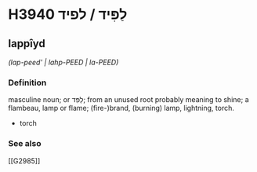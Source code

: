 # H3940 לַפִּיד / לפיד

## lappîyd

_(lap-peed' | lahp-PEED | la-PEED)_

### Definition

masculine noun; or לַפִּד; from an unused root probably meaning to shine; a flambeau, lamp or flame; (fire-)brand, (burning) lamp, lightning, torch.

- torch
### See also

[[G2985]]

